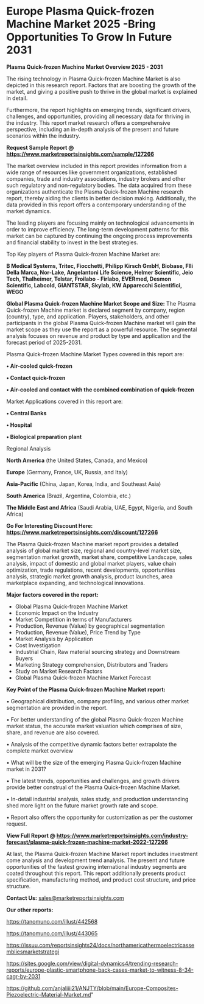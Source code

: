 # Europe Plasma Quick-frozen Machine Market 2025 -Bring Opportunities To Grow In Future 2031

<Strong> Plasma Quick-frozen Machine Market Overview 2025 - 2031</strong>

The rising technology in Plasma Quick-frozen Machine Market is also depicted in this research report. Factors that are boosting the growth of the market, and giving a positive push to thrive in the global market is explained in detail.

Furthermore, the report highlights on emerging trends, significant drivers, challenges, and opportunities, providing all necessary data for thriving in the industry. This report market research offers a comprehensive perspective, including an in-depth analysis of the present and future scenarios within the industry.

<strong>Request Sample Report @ <a href=https://www.marketreportsinsights.com/sample/127266>https://www.marketreportsinsights.com/sample/127266</a></strong>

The market overview included in this report provides information from a wide range of resources like government organizations, established companies, trade and industry associations, industry brokers and other such regulatory and non-regulatory bodies. The data acquired from these organizations authenticate the Plasma Quick-frozen Machine research report, thereby aiding the clients in better decision making. Additionally, the data provided in this report offers a contemporary understanding of the market dynamics.

The leading players are focusing mainly on technological advancements in order to improve efficiency. The long-term development patterns for this market can be captured by continuing the ongoing process improvements and financial stability to invest in the best strategies.

Top Key players of Plasma Quick-frozen Machine Market are:

<strong>B Medical Systems, Tritec, Fiocchetti, Philipp Kirsch GmbH, Biobase, Flli Della Marca, Nor-Lake, Angelantoni Life Science, Helmer Scientific, Jeio Tech, Thalheimer, Telstar, Froilabo - Firlabo, EVERmed, Desmon Scientific, Labcold, GIANTSTAR, Skylab, KW Apparecchi Scientifici, WEGO</strong>

<strong><b>Global Plasma Quick-frozen Machine Market Scope and Size:</b></strong>
The Plasma Quick-frozen Machine market is declared segment by company, region (country), type, and application. Players, stakeholders, and other participants in the global Plasma Quick-frozen Machine market will gain the market scope as they use the report as a powerful resource. The segmental analysis focuses on revenue and product by type and application and the forecast period of 2025-2031.

Plasma Quick-frozen Machine Market Types covered in this report are:

<strong>• Air-cooled quick-frozen

• Contact quick-frozen

• Air-cooled and contact with the combined combination of quick-frozen</strong>

Market Applications covered in this report are:

<strong>• Central Banks

• Hospital

• Biological preparation plant</strong> 

Regional Analysis

<strong>North America</strong> (the United States, Canada, and Mexico)

<strong>Europe</strong> (Germany, France, UK, Russia, and Italy)

<strong>Asia-Pacific</strong> (China, Japan, Korea, India, and Southeast Asia)

<strong>South America</strong> (Brazil, Argentina, Colombia, etc.)

<strong>The Middle East and Africa</strong> (Saudi Arabia, UAE, Egypt, Nigeria, and South Africa)

<strong>Go For Interesting Discount Here: <a href=https://www.marketreportsinsights.com/discount/127266>https://www.marketreportsinsights.com/discount/127266</a></strong>

The Plasma Quick-frozen Machine market report provides a detailed analysis of global market size, regional and country-level market size, segmentation market growth, market share, competitive Landscape, sales analysis, impact of domestic and global market players, value chain optimization, trade regulations, recent developments, opportunities analysis, strategic market growth analysis, product launches, area marketplace expanding, and technological innovations.

<strong><b>Major factors covered in the report:</b></strong>
<ul>
  <li>Global Plasma Quick-frozen Machine Market </li>
  <li>Economic Impact on the Industry</li>
  <li>Market Competition in terms of Manufacturers</li>
  <li>Production, Revenue (Value) by geographical segmentation</li>
  <li>Production, Revenue (Value), Price Trend by Type</li>
  <li>Market Analysis by Application</li>
  <li>Cost Investigation</li>
  <li>Industrial Chain, Raw material sourcing strategy and Downstream Buyers</li>
  <li>Marketing Strategy comprehension, Distributors and Traders</li>
  <li>Study on Market Research Factors</li>
  <li>Global Plasma Quick-frozen Machine Market Forecast</li>
</ul>

<strong><b>Key Point of the Plasma Quick-frozen Machine Market report:</b></strong>

• Geographical distribution, company profiling, and various other market segmentation are provided in the report.

• For better understanding of the global Plasma Quick-frozen Machine market status, the accurate market valuation which comprises of size, share, and revenue are also covered.

• Analysis of the competitive dynamic factors better extrapolate the complete market overview

• What will be the size of the emerging Plasma Quick-frozen Machine market in 2031?

• The latest trends, opportunities and challenges, and growth drivers provide better construal of the Plasma Quick-frozen Machine Market.

• In-detail industrial analysis, sales study, and production understanding shed more light on the future market growth rate and scope.

• Report also offers the opportunity for customization as per the customer request.

<strong><b>View Full Report @ <a href=https://www.marketreportsinsights.com/industry-forecast/plasma-quick-frozen-machine-market-2022-127266>https://www.marketreportsinsights.com/industry-forecast/plasma-quick-frozen-machine-market-2022-127266</a></b></strong>


At last, the Plasma Quick-frozen Machine Market report includes investment come analysis and development trend analysis. The present and future opportunities of the fastest growing international industry segments are coated throughout this report. This report additionally presents product specification, manufacturing method, and product cost structure, and price structure.

<strong>Contact Us:</strong>
sales@marketreportsinsights.com

<strong>Our other reports:</strong>

<a href=https://tanomuno.com/illust/442568>https://tanomuno.com/illust/442568</a>

<a href=https://tanomuno.com/illust/443065>https://tanomuno.com/illust/443065</a>

<a href=https://issuu.com/reportsinsights24/docs/northamericathermoelectricassembliesmarketstrategi>https://issuu.com/reportsinsights24/docs/northamericathermoelectricassembliesmarketstrategi</a>

<a href=https://sites.google.com/view/digital-dynamics4/trending-research-reports/europe-plastic-smartphone-back-cases-market-to-witness-8-34-cagr-by-2031>https://sites.google.com/view/digital-dynamics4/trending-research-reports/europe-plastic-smartphone-back-cases-market-to-witness-8-34-cagr-by-2031</a>

<a href=https://github.com/anjaliiii21/ANJTY/blob/main/Europe-Composites-Piezoelectric-Material-Market.md>https://github.com/anjaliiii21/ANJTY/blob/main/Europe-Composites-Piezoelectric-Material-Market.md</a>"

